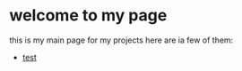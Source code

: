 # welcome to my page
this is my main page for my projects here are ia few of them:
- [test]("https://github.com/austinHeisleyCook/repo/blob/master/email_client.py")
  
